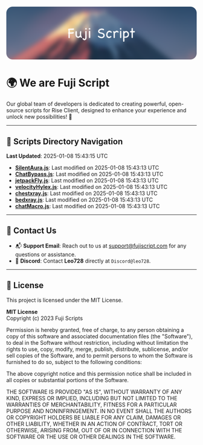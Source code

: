 ![Banner](.github/b.webp)

# 🌍 **We are Fuji Script**

Our global team of developers is dedicated to creating powerful, open-source scripts for Rise Client, designed to enhance your experience and unlock new possibilities! 🌟

---
<!-- SCRIPTS_NAVIGATION_START -->
## 📂 **Scripts Directory Navigation**

**Last Updated**: 2025-01-08 15:43:15 UTC

- **[SilentAura.js](scripts/SilentAura.js)**: Last modified on 2025-01-08 15:43:13 UTC
- **[ChatBypass.js](scripts/ChatBypass.js)**: Last modified on 2025-01-08 15:43:13 UTC
- **[jetpackFly.js](scripts/jetpackFly.js)**: Last modified on 2025-01-08 15:43:13 UTC
- **[velocityHylex.js](scripts/velocityHylex.js)**: Last modified on 2025-01-08 15:43:13 UTC
- **[chestxray.js](scripts/chestxray.js)**: Last modified on 2025-01-08 15:43:13 UTC
- **[bedxray.js](scripts/bedxray.js)**: Last modified on 2025-01-08 15:43:13 UTC
- **[chatMacro.js](scripts/chatMacro.js)**: Last modified on 2025-01-08 15:43:13 UTC

<!-- SCRIPTS_NAVIGATION_END -->

---

## 💬 **Contact Us**  
- 📬 **Support Email**: Reach out to us at [support@fujiscript.com](mailto:support@fujiscript.com) for any questions or assistance.  
- 💬 **Discord**: Contact **Leo728** directly at `Discord@leo728`.

---

## 📜 **License**

This project is licensed under the MIT License.  

**MIT License**  
Copyright (c) 2023 Fuji Scripts  

Permission is hereby granted, free of charge, to any person obtaining a copy of this software and associated documentation files (the "Software"), to deal in the Software without restriction, including without limitation the rights to use, copy, modify, merge, publish, distribute, sublicense, and/or sell copies of the Software, and to permit persons to whom the Software is furnished to do so, subject to the following conditions:  

The above copyright notice and this permission notice shall be included in all copies or substantial portions of the Software.  

THE SOFTWARE IS PROVIDED "AS IS", WITHOUT WARRANTY OF ANY KIND, EXPRESS OR IMPLIED, INCLUDING BUT NOT LIMITED TO THE WARRANTIES OF MERCHANTABILITY, FITNESS FOR A PARTICULAR PURPOSE AND NONINFRINGEMENT. IN NO EVENT SHALL THE AUTHORS OR COPYRIGHT HOLDERS BE LIABLE FOR ANY CLAIM, DAMAGES OR OTHER LIABILITY, WHETHER IN AN ACTION OF CONTRACT, TORT OR OTHERWISE, ARISING FROM, OUT OF OR IN CONNECTION WITH THE SOFTWARE OR THE USE OR OTHER DEALINGS IN THE SOFTWARE.  
